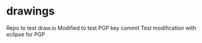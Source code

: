 # drawings
Repo to test draw.io
Modified to test PGP key commit
Test modification with eclipse for PGP